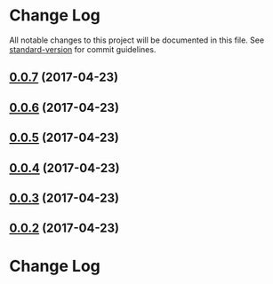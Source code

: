 # Change Log

All notable changes to this project will be documented in this file.
See [standard-version](https://github.com/conventional-changelog/standard-version) for commit guidelines.

<a name="0.0.7"></a>
## [0.0.7](https://github.com/mario-jerkovic/material-components-react/compare/@material-react/form-field@0.0.6...@material-react/form-field@0.0.7) (2017-04-23)




<a name="0.0.6"></a>
## [0.0.6](https://github.com/mario-jerkovic/material-components-react/compare/@material-react/form-field@0.0.5...@material-react/form-field@0.0.6) (2017-04-23)




<a name="0.0.5"></a>
## [0.0.5](https://github.com/mario-jerkovic/material-components-react/compare/@material-react/form-field@0.0.4...@material-react/form-field@0.0.5) (2017-04-23)




<a name="0.0.4"></a>
## [0.0.4](https://github.com/mario-jerkovic/material-components-react/compare/@material-react/form-field@0.0.3...@material-react/form-field@0.0.4) (2017-04-23)




<a name="0.0.3"></a>
## [0.0.3](https://github.com/mario-jerkovic/material-components-react/compare/@material-react/form-field@0.0.2...@material-react/form-field@0.0.3) (2017-04-23)




<a name="0.0.2"></a>
## [0.0.2](https://github.com/mario-jerkovic/material-components-react/compare/@material-react/form-field@0.0.1...@material-react/form-field@0.0.2) (2017-04-23)




# Change Log
